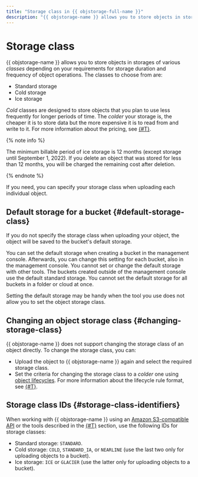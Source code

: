 ```yaml
---
title: "Storage class in {{ objstorage-full-name }}"
description: "{{ objstorage-name }} allows you to store objects in storages of various classes depending on your requirements for storage duration and frequency of operations with objects. The service offers standard, cold, and ice storage."
---
```


# Storage class

{{ objstorage-name }} allows you to store objects in storages of various _classes_ depending on your requirements for storage duration and frequency of object operations. The classes to choose from are:

* Standard storage
* Cold storage
* Ice storage

_Cold_ classes are designed to store objects that you plan to use less frequently for longer periods of time. The _colder_ your storage is, the cheaper it is to store data but the more expensive it is to read from and write to it. For more information about the pricing, see [{#T}](../pricing.md).


{% note info %}

The minimum billable period of ice storage is 12 months (except storage until September 1, 2022). If you delete an object that was stored for less than 12 months, you will be charged the remaining cost after deletion.

{% endnote %}


If you need, you can specify your storage class when uploading each individual object.

## Default storage for a bucket {#default-storage-class}

If you do not specify the storage class when uploading your object, the object will be saved to the bucket's default storage.

You can set the default storage when creating a bucket in the management console. Afterwards, you can change this setting for each bucket, also in the management console. You cannot set or change the default storage with other tools. The buckets created outside of the management console use the default standard storage. You cannot set the default storage for all buckets in a folder or cloud at once.

Setting the default storage may be handy when the tool you use does not allow you to set the object storage class.

## Changing an object storage class {#changing-storage-class}

{{ objstorage-name }} does not support changing the storage class of an object directly. To change the storage class, you can:

- Upload the object to {{ objstorage-name }} again and select the required storage class.
- Set the criteria for changing the storage class to a _colder_ one using [object lifecycles](lifecycles.md). For more information about the lifecycle rule format, see [{#T}](../s3/api-ref/lifecycles/xml-config.md).

## Storage class IDs {#storage-class-identifiers}

When working with {{ objstorage-name }} using an [Amazon S3-compatible API](../s3/index.md) or the tools described in the [{#T}](../tools/index.md) section, use the following IDs for storage classes:

* Standard storage: `STANDARD`.
* Cold storage: `COLD`, `STANDARD_IA`, or `NEARLINE` (use the last two only for uploading objects to a bucket).
* Ice storage: `ICE` or `GLACIER` (use the latter only for uploading objects to a bucket).